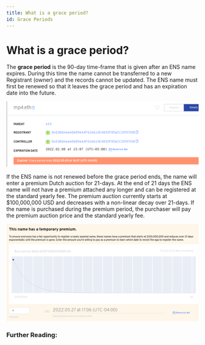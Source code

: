 ```yaml
---
title: What is a grace period?
id: Grace Periods
---
```


# What is a grace period?

The **grace period** is the 90-day time-frame that is given after an ENS name expires. During this time the name cannot be transferred to a new Registrant (owner) and the records cannot be updated. The ENS name must first be renewed so that it leaves the grace period and has an expiration date into the future.

![Checking for name in grace period.](./img/grace-period-1.png "The manager app will display if a name is in grace period.")

If the ENS name is not renewed before the grace period ends, the name will enter a premium Dutch auction for 21-days. At the end of 21 days the ENS name will not have a premium attached any longer and can be registered at the standard yearly fee. The premium auction currently starts at $100,000,000 USD and decreases with a non-linear decay over 21-days. If the name is purchased during the premium period, the purchaser will pay the premium auction price and the standard yearly fee.

![Grace Period Decay](./img/grace-period-2.png "Graphical representation of the premium period decay.")

### Further Reading:<!-- * \[What is a premium auction?\](what-is-a-premium-auction.md) -->
